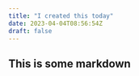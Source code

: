 ```yaml
---
title: "I created this today"
date: 2023-04-04T08:56:54Z
draft: false
---
```

    
## This is some markdown


